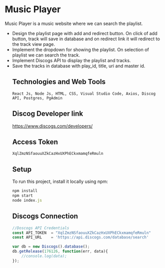 # Music Player
   Music Player is a music website where we can search the playlist. 
 <ul>
  <li>
   Design the playlist page with add and redirect button. On click of add button, track will save in database and on redirect link it will redirect to the track view page.
 </li>
 <li>
  Implement the dropdown for showing the playlist. On selection of playlist we can search the track.
 </li>
 <li>
  Implement Discogs API to display the playlist and tracks.
 </li>
  <li>
  Save the tracks in database with play_id, title, uri and master id.
 </li>

## Technologies and Web Tools
    React Js, Node Js, HTML, CSS, Visual Studio Code, Axios, Discog API, Postgres, PgAdmin

## Discog Developer link
   https://www.discogs.com/developers/

## Access Token
    XqlZmzNSfaouuXZkCazHxUXPhECkxmamqfeRmuln
 
## Setup
To run this project, install it locally using npm:
 
```jsx
npm install 
npm start
node index.js
```

## Discogs Connection
```jsx
//Doscogs API Credentials
const API_TOKEN  = "XqlZmzNSfaouuXZkCazHxUXPhECkxmamqfeRmuln"
const API_URL    = 'https://api.discogs.com/database/search'

var db = new Discogs().database();
db.getRelease(176126, function(err, data){
    //console.log(data);
});
```


